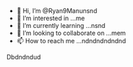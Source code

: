 - 👋 Hi, I’m @Ryan9Manunsnd
- 👀 I’m interested in ...me
- 🌱 I’m currently learning ...nsnd
- 💞️ I’m looking to collaborate on ...mem
- 📫 How to reach me ...ndndndndndnd

<!---
Ryan9Manu/Ryan9Manu is a ✨ special ✨ repository because its `README.md` (this file) appears on your GitHub profile.
You can click the Preview link to take a look at your changes.
--->
Dbdndndud
